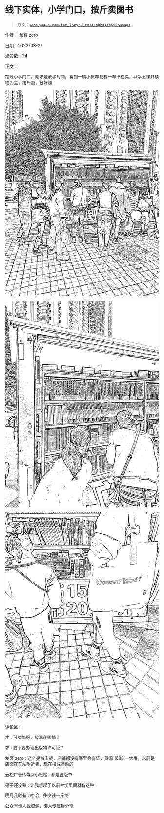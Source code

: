 # 线下实体，小学门口，按斤卖图书

> 原文：[`www.yuque.com/for_lazy/xkrm14/nkh414b597a4uag4`](https://www.yuque.com/for_lazy/xkrm14/nkh414b597a4uag4)



作者： 龙客 zero



日期：2023-03-27



点赞数：24



正文：



路过小学门口，刚好是放学时间，看到一辆小货车载着一车书在卖，以学生课外读物为主，按斤卖，很好赚



![](img/8886cf177a58325f451a624b97759996.png)  

![](img/ce31d90c6da094d9aa99f5a067461dea.png)  

![](img/b0f15cd741bc5a5d4c8b4b599c08208e.png)  

评论区：



才 : 可以搞啊，货源在哪搞？



才 : 要不要办理出版物许可证？



龙客 zero : 这个是游击战，店铺都没有哪里会有证，货源 1688 一大堆，以前是店面在车站附近卖，现在换成流动的



云松广告传媒🇲小松松 : 都是盗版书



果子还没熟 : 让我想起了以前大学里面就有这种



明月几时有 : 哈哈，多少钱一斤纳



公众号懒人找资源，懒人专属群分享

</ne-p></ne-p></ne-p>